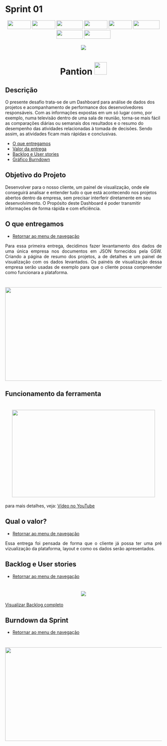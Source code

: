# Sprint 01
<p align="center"><img src="https://img.shields.io/badge/HTML5-E34F26?style=for-the-badge&logo=html5&logoColor=white" width = "75px" height="28px"> <img src="https://img.shields.io/badge/CSS3-1572B6?style=for-the-badge&logo=css3&logoColor=white" width = "75px" height="28px"> <img src="https://img.shields.io/badge/JavaScript-F7DF1E?style=for-the-badge&logo=javascript&logoColor=black" width = "85px" height="28px"> <img src="https://img.shields.io/badge/Node.js-43853D?style=for-the-badge&logo=node.js&logoColor=white" width = "75px" height="28px"> <img src="https://img.shields.io/badge/npm-CB3837?style=for-the-badge&logo=npm&logoColor=white" width = "75px" height="28px"> <img src="https://img.shields.io/badge/Express.js-404D59?style=for-the-badge&logo=express&logoColor=white" width = "85px" height="28px"> <img src="https://img.shields.io/badge/Bootstrap-563D7C?style=for-the-badge&logo=bootstrap&logoColor=white" width = "85px" height="28px"> <img src="https://img.shields.io/badge/PostgreSQL-316192?style=for-the-badge&logo=postgresql&logoColor=white" width = "85px" height="28px"><br><br>
<img src="https://img.shields.io/badge/STATUS-CONCLU%C3%8DDO-orange?style=for-the-badge&logo=appveyor"></p>

<h1 align="center"> Pantion <img src="https://github.com/roogercamargo/FatecAPI-02/blob/main/doc/logo/logocor1.png" width="40"></h1>

<h2>Descrição</h2>

 O presente desafio trata-se de um Dashboard para análise de dados dos projetos e acompanhamento de performance dos desenvolvedores responsáveis. Com as informações expostas em um só lugar como, por exemplo, numa televisão dentro de uma sala de reunião, torna-se mais fácil as comparações diárias ou semanais dos resultados e o resumo do desempenho das atividades relacionadas à tomada de decisões. Sendo assim, as atividades ficam mais rápidas e conclusivas.

- [O que entregamos](#o-que-entregamos)
- [Valor da entrega](#qual-o-valor)
- [Backlog e User stories](#backlog-e-user-stories)
- [Gráfico Burndown](#burndown-da-sprint)
<h2>Objetivo do Projeto</h2>

Desenvolver para o nosso cliente, um painel de visualização, onde ele conseguirá analisar e entender tudo o que está acontecendo nos projetos abertos dentro da empresa, sem precisar interferir diretamente em seu desenvolvimento. O Propósito deste Dashboard é poder transmitir informações de forma rápida e com eficiência.

<h2>O que entregamos</h2>

- [Retornar ao menu de navegação](#descrição)

<p align="justify">Para essa primeira entrega, decidimos fazer levantamento dos dados de uma única empresa nos documentos em JSON fornecidos pela GSW. Criando a página de resumo dos projetos, a de detalhes e um painel de visualização com os dados levantados. Os painéis de visualização dessa empresa serão usadas de exemplo para que o cliente possa compreender como funcionara a plataforma.</p>
<h1 align="center"><img src="https://github.com/roogercamargo/FatecAPI-02/blob/main/doc/cards/card1.png" width=550px height=300px></h1>
 
<h2>Funcionamento da ferramenta</h2>
<h1 align="center"><img src="https://github.com/roogercamargo/FatecAPI-02/blob/main/doc/gifs/entrega01.gif" width=460 height=280></h1>
 <p>para mais detalhes, veja: <a href="https://youtu.be/SdLX55L7rto">Vídeo no YouTube</a></p>

<h2>Qual o valor?</h2>       

- [Retornar ao menu de navegação](#descrição)

<p align="justify">Essa entrega foi pensada de forma que o cliente já possa ter uma pré vizualização da plataforma, layout e como os dados serão apresentados.</p>

<h2>Backlog e User stories</h2>

- [Retornar ao menu de navegação](#descrição)

<h1 align="center"><img src="https://github.com/roogercamargo/FatecAPI-02/blob/main/doc/Backlog%20e%20User%20storie/Backlog%20entrega%201.png"></h1>
<p><a href="https://github.com/roogercamargo/FatecAPI-02/blob/main/doc/Backlog%20e%20User%20storie/Backlog.png">Visualizar Backlog completo</a></p>

<h2>Burndown da Sprint</h2> 

- [Retornar ao menu de navegação](#descrição)

<h1 align="center"><img src="https://github.com/roogercamargo/FatecAPI-02/blob/main/doc/Burndown/Burndown%201.PNG" width=550px height=300px></h1>


